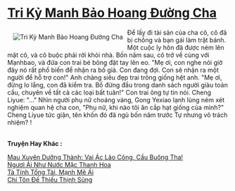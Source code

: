 <a href="https://truyentiki.com/tri-ky-manh-bao-hoang-duong-cha.31851/" title="Tri Kỷ Manh Bảo Hoang Đường Cha"><h1>Tri Kỷ Manh Bảo Hoang Đường Cha</h1></a><div style="display:table"><img align="right" style="float: left; padding: 10px;" src="https://truyentiki.com/a/img/str/src/31851.jpg" alt="Tri Kỷ Manh Bảo Hoang Đường Cha">Để lấy đi tài sản của cha cô, cô đã bị chồng và bạn gái làm trật bánh. Một cuộc ly hôn đã được ném lên mặt cô, và cô buộc phải rời khỏi nhà. Bốn năm sau, cô trở về cùng với Mạnhbao, và đứa con trai bé bỏng đặt tay lên eo. "Mẹ ơi, con nghe nói giờ đây nó rất phổ biến để nhận ra bố già. Con đang đợi. Con sẽ nhận ra một người để hỗ trợ con!" Anh chàng siêu đẹp trai trông giống hệt anh. "Mẹ ơi, đừng lo lắng, con đã kiểm tra. Bố đứng đầu trong danh sách người giàu toàn cầu, chuyên về tất cả các loại bất tuân!" Con trai ông tự tin nói. Cheng Liyue: "..." Nhìn người phụ nữ choáng váng, Gong Yexiao lạnh lùng ném xét nghiệm quan hệ cha con, "Phụ nữ, khi nào tôi ăn cắp hạt giống của mình?" Cheng Liyue tức giận, tên khốn đó đã ngủ bốn năm trước Tự nhưng vô trách nhiệm? !</div><p><br><b>Truyện Hay Khác :</b></p><a href="https://truyentiki.com/mau-xuyen-duong-thanh-vai-ac-lao-cong-cau-buong-tha.31850/" alt="Mau Xuyên Dưỡng Thành: Vai Ác Lão Công, Cầu Buông Tha!">Mau Xuyên Dưỡng Thành: Vai Ác Lão Công, Cầu Buông Tha!</a><br/><a href="https://wikitruyen.wordpress.com/2020/06/23/nguoi-ai-nhu-nuoc-mac-thanh-hoa/" alt="Ngươi Ái Như Nước Mặc Thanh Hoa">Ngươi Ái Như Nước Mặc Thanh Hoa</a><br/><a href="https://github.com/nownovels/truyenhay/tree/master/truyenhay/30334/README.md" alt="Tà Tính Tổng Tài, Mạnh Mẽ Ái">Tà Tính Tổng Tài, Mạnh Mẽ Ái</a><br/><a href="https://github.com/nownovels/top500/tree/master/truyenhay/33489/" alt="Chí Tôn Đế Thiếu Thịnh Sủng">Chí Tôn Đế Thiếu Thịnh Sủng</a><br/>